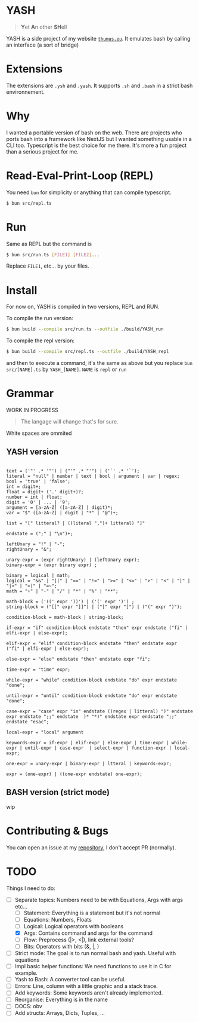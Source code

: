 # YASH

> **Y**et **A**n other **SH**ell

YASH is a side project of my website [`thumus.eu`](https://thumus.eu). It emulates bash by calling an interface (a sort of bridge)

# Extensions

The extensions are `.ysh` and `.yash`. It supports `.sh` and `.bash` in a strict bash environnement.

# Why

I wanted a portable version of bash on the web.
There are projects who ports bash into a framework like NextJS but I wanted something usable in a CLI too. Typescript is the best choice for me there. It's more a fun project than a serious project for me.

# Read-Eval-Print-Loop (REPL)

You need `bun` for simplicity or anything that can compile typescript.

```sh
$ bun src/repl.ts
```

# Run

Same as REPL but the command is

```sh
$ bun src/run.ts [FILE1] [FILE2]...
```

Replace `FILE1`, etc... by your files.

# Install

For now on, YASH is compiled in two versions, REPL and RUN.

To compile the run version:

```sh
$ bun build --compile src/run.ts --outfile ./build/YASH_run
```

To compile the repl version:

```sh
$ bun build --compile src/repl.ts --outfile ./build/YASH_repl
```

and then to execute a command, it's the same as above but you replace `bun src/[NAME].ts` by `YASH_[NAME]`. `NAME` is `repl` or `run`

# Grammar

WORK IN PROGRESS

> The langage will change that's for sure.

White spaces are ommited

## YASH version

```EBNF

text = ('"' .* '"') | ("'" .* "'") | ('`' .* '`');
literal = "null" | number | text | bool | argument | var | regex;
bool = 'true' | 'false';
int = digit+;
float = digit+ ('.' digit+)?;
number = int | float;
digit = '0' | ... | '9';
argument = [a-zA-Z] ([a-zA-Z] | digit)*;
var = "$" ([a-zA-Z] | digit | "*" | "@")+;

list = "[" litteral? | ((literal ",")+ litteral) "]"

endstate = (";" | "\n")+;

leftUnary = "!" | "-";
rightUnary = "&";

unary-expr = (expr rightUnary) | (leftUnary expr);
binary-expr = (expr binary expr) ;

binary = logical | math;
logical = "&&" | "||" | "==" | "!=" | ">=" | "<=" | ">" | "<" | "|" | "|>" | "<|" | "=~";
math = "+" | "-" | "/" | "*" | "%" | "**";

math-block = ('((' expr '))') | ('(' expr ')') ;
string-block = ("[[" expr "]]") | ("[" expr "]") | ("(" expr ")");

condition-block = math-block | string-block;

if-expr = "if" condition-block endstate "then" expr endstate ("fi" | elfi-expr | else-expr);

elif-expr = "elif" condition-block endstate "then" endstate expr  ("fi" | elfi-expr | else-expr);

else-expr = "else" endstate "then" endstate expr "fi";

time-expr = "time" expr;

while-expr = "while" condition-block endstate "do" expr endstate "done";

until-expr = "until" condition-block endstate "do" expr endstate "done";

case-expr = "case" expr "in" endstate ((regex | litteral) ")" endstate expr endstate ";;" endstate  )* "*)" endstate expr endstate ";;" endstate "esac"; 

local-expr = "local" argument

keywords-expr = if-expr | elif-expr | else-expr | time-expr | while-expr | until-expr | case-expr  | select-expr | function-expr | local-expr;

one-expr = unary-expr | binary-expr | ltteral | keywords-expr;

expr = (one-expr) | ((one-expr endstate) one-expr);
```

## BASH version (strict mode)

wip

# Contributing & Bugs

You can open an issue at my [repository](https://github.com/ThumusLive/yash.thumus.eu/issues), I don't accept PR (normally).

# TODO

Things I need to do:

- [ ] Separate topics: Numbers need to be with Equations, Args with args etc...
    - [ ] Statement: Everything is a statement but it's not normal
    - [ ] Equations: Numbers, Floats
    - [ ] Logical: Logical operators with booleans
    - [x] Args: Contains command and args for the command
    - [ ] Flow: Preprocess (|>, <|), link external tools?
    - [ ] Bits: Operators with bits (&, |, )
- [ ] Strict mode: The goal is to run normal bash and yash. Useful with equations
- [ ] Impl basic helper functions: We need functions to use it in C for example.
- [ ] Yash to Bash: A converter tool can be useful. 
- [ ] Errors: Line, column with a little graphic and a stack trace.
- [ ] Add keywords: Some keywords aren't already implemented.
- [ ] Reorganise: Everything is in the name
- [ ] DOCS: obv
- [ ] Add structs: Arrays, Dicts, Tuples, ...